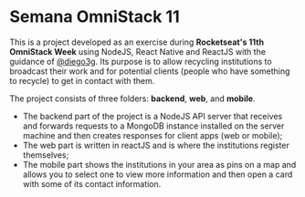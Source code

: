 # Semana OmniStack 11

This is a project developed as an exercise during **Rocketseat's 11th OmniStack Week** using NodeJS, React Native and ReactJS with the guidance of [@diego3g](https://github.com/diego3g). Its purpose is to allow recycling institutions to broadcast their work and for potential clients (people who have something to recycle) to get in contact with them.

The project consists of three folders: **backend**, **web**, and **mobile**.

- The backend part of the project is a NodeJS API server that receives and forwards requests to a MongoDB instance installed on the server machine and then creates responses for client apps (web or mobile);
- The web part is written in reactJS and is where the institutions register themselves;
- The mobile part shows the institutions in your area as pins on a map and allows you to select one to view more information and then open a card with some of its contact information.
